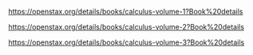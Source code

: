 
https://openstax.org/details/books/calculus-volume-1?Book%20details

https://openstax.org/details/books/calculus-volume-2?Book%20details

https://openstax.org/details/books/calculus-volume-3?Book%20details


